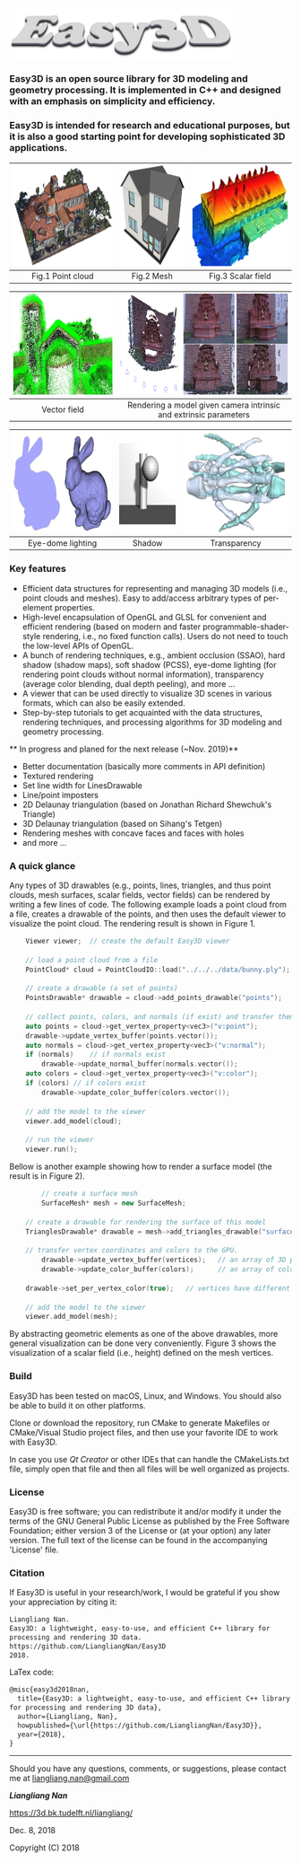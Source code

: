 <img src="images/logo.jpg" width="400">

### Easy3D is an open source library for 3D modeling and geometry processing. It is implemented in C++ and designed with an emphasis on simplicity and efficiency. 
### Easy3D is intended for research and educational purposes, but it is also a good starting point for developing sophisticated 3D applications.


<center>
	
<img src="images/cloud.jpg" height="180">  |  <img src="images/mesh.jpg" height="180">  |  <img src="images/scalar.jpg" height="180">
:-----------------------------------------:|:------------------------------------------:|:-------------------------------------------:
Fig.1 Point cloud                          |  Fig.2 Mesh                                |  Fig.3 Scalar field

<img src="images/vector.jpg" height="180"> |   <img src="images/scene.jpg" height="180">
:-----------------------------------------:|:------------------------------------------:
Vector field                               |   Rendering a model given camera intrinsic and extrinsic parameters


<img src="images/edl.jpg" height="180"> | <img src="images/shadow.jpg" height="180"> |  <img src="images/transparency.jpg" height="180">
:--------------------------------------:|:------------------------------------------:|:------------------------------------------------:
Eye-dome lighting                       |  Shadow  				     |   Transparency	  

</center>

  
### Key features ###
* Efficient data structures for representing and managing 3D models (i.e., point clouds and meshes). Easy to add/access arbitrary types of per-element properties.
* High-level encapsulation of OpenGL and GLSL for convenient and efficient rendering (based on modern and faster programmable-shader-style rendering, i.e., no fixed function calls). Users do not need to touch the low-level APIs of OpenGL. 
* A bunch of rendering techniques, e.g., ambient occlusion (SSAO), hard shadow (shadow maps), soft shadow (PCSS), eye-dome lighting (for rendering point clouds without normal information), transparency (average color blending, dual depth peeling), and more ...
* A viewer that can be used directly to visualize 3D scenes in various formats, which can also be easily extended.
* Step-by-step tutorials to get acquainted with the data structures, rendering techniques, and processing algorithms for 3D modeling and geometry processing. 

** In progress and planed for the next release (~Nov. 2019)**
 - Better documentation (basically more comments in API definition)
 - Textured rendering
 - Set line width for LinesDrawable
 - Line/point imposters
 - 2D Delaunay triangulation (based on Jonathan Richard Shewchuk's Triangle)
 - 3D Delaunay triangulation (based on Sihang's Tetgen)
 - Rendering meshes with concave faces and faces with holes
 - and more ...
 
### A quick glance ###

Any types of 3D drawables (e.g., points, lines, triangles, and thus point clouds, mesh surfaces, scalar fields, vector fields) can be rendered by writing a few lines of code. The following example loads a point cloud from a file, creates a drawable of the points, and then uses the default viewer to visualize the point cloud. The rendering result is shown in Figure 1.
```c++
	Viewer viewer;	// create the default Easy3D viewer

	// load a point cloud from a file
	PointCloud* cloud = PointCloudIO::load("../../../data/bunny.ply");
	
	// create a drawable (a set of points)
	PointsDrawable* drawable = cloud->add_points_drawable("points");

	// collect points, colors, and normals (if exist) and transfer them to GPU
	auto points = cloud->get_vertex_property<vec3>("v:point");
	drawable->update_vertex_buffer(points.vector());
	auto normals = cloud->get_vertex_property<vec3>("v:normal");
	if (normals)	// if normals exist
		drawable->update_normal_buffer(normals.vector());
	auto colors = cloud->get_vertex_property<vec3>("v:color");
	if (colors)	// if colors exist
		drawable->update_color_buffer(colors.vector());

	// add the model to the viewer
	viewer.add_model(cloud);

	// run the viewer
	viewer.run();
```

Bellow is another example showing how to render a surface model (the result is in Figure 2).
```c++
        // create a surface mesh
        SurfaceMesh* mesh = new SurfaceMesh;
	
	// create a drawable for rendering the surface of this model
	TrianglesDrawable* drawable = mesh->add_triangles_drawable("surface");

	// transfer vertex coordinates and colors to the GPU. 
        drawable->update_vertex_buffer(vertices);	// an array of 3D points
        drawable->update_color_buffer(colors); 		// an array of colors
	
	drawable->set_per_vertex_color(true);	// vertices have different colors

	// add the model to the viewer
	viewer.add_model(mesh);
```

By abstracting geometric elements as one of the above drawables, more general visualization can be done very conveniently. Figure 3 shows the visualization of a scalar field (i.e., height) defined on the mesh vertices.

### Build

Easy3D has been tested on macOS, Linux, and Windows. You should also be able to build it on other platforms.

Clone or download the repository, run CMake to generate Makefiles or CMake/Visual Studio project files, 
and then use your favorite IDE to work with Easy3D.

In case you use *Qt Creator* or other IDEs that can handle the CMakeLists.txt file, simply open that file and then all files 
will be well organized as projects.

### License
Easy3D is free software; you can redistribute it and/or modify it under the terms of the 
GNU General Public License as published by the Free Software Foundation; either version 3
of the License or (at your option) any later version. The full text of the license can be
found in the accompanying 'License' file.

### Citation
If Easy3D is useful in your research/work, I would be grateful if you show your appreciation by citing it:
```
Liangliang Nan. 
Easy3D: a lightweight, easy-to-use, and efficient C++ library for processing and rendering 3D data. 
https://github.com/LiangliangNan/Easy3D
2018.
```

LaTex code:
```
@misc{easy3d2018nan,
  title={Easy3D: a lightweight, easy-to-use, and efficient C++ library for processing and rendering 3D data},
  author={Liangliang, Nan},
  howpublished={\url{https://github.com/LiangliangNan/Easy3D}},
  year={2018},
}
```
---

Should you have any questions, comments, or suggestions, please contact me at liangliang.nan@gmail.com

**_Liangliang Nan_**

https://3d.bk.tudelft.nl/liangliang/

Dec. 8, 2018

Copyright (C) 2018
